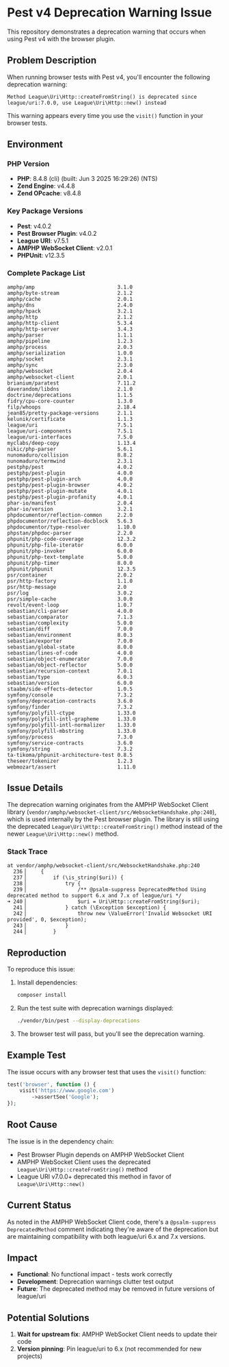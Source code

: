 # Pest v4 Deprecation Warning Issue

This repository demonstrates a deprecation warning that occurs when using Pest v4 with the browser plugin.

## Problem Description

When running browser tests with Pest v4, you'll encounter the following deprecation warning:

```
Method League\Uri\Http::createFromString() is deprecated since league/uri:7.0.0, use League\Uri\Http::new() instead
```

This warning appears every time you use the `visit()` function in your browser tests.

## Environment

### PHP Version
- **PHP**: 8.4.8 (cli) (built: Jun 3 2025 16:29:26) (NTS)
- **Zend Engine**: v4.4.8
- **Zend OPcache**: v8.4.8

### Key Package Versions
- **Pest**: v4.0.2
- **Pest Browser Plugin**: v4.0.2
- **League URI**: v7.5.1
- **AMPHP WebSocket Client**: v2.0.1
- **PHPUnit**: v12.3.5

### Complete Package List
```
amphp/amp                           3.1.0
amphp/byte-stream                   2.1.2
amphp/cache                         2.0.1
amphp/dns                           2.4.0
amphp/hpack                         3.2.1
amphp/http                          2.1.2
amphp/http-client                   5.3.4
amphp/http-server                   3.4.3
amphp/parser                        1.1.1
amphp/pipeline                      1.2.3
amphp/process                       2.0.3
amphp/serialization                 1.0.0
amphp/socket                        2.3.1
amphp/sync                          2.3.0
amphp/websocket                     2.0.4
amphp/websocket-client              2.0.1
brianium/paratest                   7.11.2
daverandom/libdns                   2.1.0
doctrine/deprecations               1.1.5
fidry/cpu-core-counter              1.3.0
filp/whoops                         2.18.4
jean85/pretty-package-versions      2.1.1
kelunik/certificate                 1.1.3
league/uri                          7.5.1
league/uri-components               7.5.1
league/uri-interfaces               7.5.0
myclabs/deep-copy                   1.13.4
nikic/php-parser                    5.6.1
nunomaduro/collision                8.8.2
nunomaduro/termwind                 2.3.1
pestphp/pest                        4.0.2
pestphp/pest-plugin                 4.0.0
pestphp/pest-plugin-arch            4.0.0
pestphp/pest-plugin-browser         4.0.2
pestphp/pest-plugin-mutate          4.0.1
pestphp/pest-plugin-profanity       4.0.1
phar-io/manifest                    2.0.4
phar-io/version                     3.2.1
phpdocumentor/reflection-common     2.2.0
phpdocumentor/reflection-docblock   5.6.3
phpdocumentor/type-resolver         1.10.0
phpstan/phpdoc-parser               2.2.0
phpunit/php-code-coverage           12.3.2
phpunit/php-file-iterator           6.0.0
phpunit/php-invoker                 6.0.0
phpunit/php-text-template           5.0.0
phpunit/php-timer                   8.0.0
phpunit/phpunit                     12.3.5
psr/container                       2.0.2
psr/http-factory                    1.1.0
psr/http-message                    2.0
psr/log                             3.0.2
psr/simple-cache                    3.0.0
revolt/event-loop                   1.0.7
sebastian/cli-parser                4.0.0
sebastian/comparator                7.1.3
sebastian/complexity                5.0.0
sebastian/diff                      7.0.0
sebastian/environment               8.0.3
sebastian/exporter                  7.0.0
sebastian/global-state              8.0.0
sebastian/lines-of-code             4.0.0
sebastian/object-enumerator         7.0.0
sebastian/object-reflector          5.0.0
sebastian/recursion-context         7.0.1
sebastian/type                      6.0.3
sebastian/version                   6.0.0
staabm/side-effects-detector        1.0.5
symfony/console                     7.3.2
symfony/deprecation-contracts       3.6.0
symfony/finder                      7.3.2
symfony/polyfill-ctype              1.33.0
symfony/polyfill-intl-grapheme      1.33.0
symfony/polyfill-intl-normalizer    1.33.0
symfony/polyfill-mbstring           1.33.0
symfony/process                     7.3.0
symfony/service-contracts           3.6.0
symfony/string                      7.3.2
ta-tikoma/phpunit-architecture-test 0.8.5
theseer/tokenizer                   1.2.3
webmozart/assert                    1.11.0
```

## Issue Details

The deprecation warning originates from the AMPHP WebSocket Client library (`vendor/amphp/websocket-client/src/WebsocketHandshake.php:240`), which is used internally by the Pest browser plugin. The library is still using the deprecated `League\Uri\Http::createFromString()` method instead of the newer `League\Uri\Http::new()` method.

### Stack Trace
```
at vendor/amphp/websocket-client/src/WebsocketHandshake.php:240
  236▕     {
  237▕         if (\is_string($uri)) {
  238▕             try {
  239▕                 /** @psalm-suppress DeprecatedMethod Using deprecated method to support 6.x and 7.x of league/uri */
➜ 240▕                 $uri = Uri\Http::createFromString($uri);
  241▕             } catch (\Exception $exception) {
  242▕                 throw new \ValueError('Invalid Websocket URI provided', 0, $exception);
  243▕             }
  244▕         }
```

## Reproduction

To reproduce this issue:

1. Install dependencies:
   ```bash
   composer install
   ```

2. Run the test suite with deprecation warnings displayed:
   ```bash
   ./vendor/bin/pest --display-deprecations
   ```

3. The browser test will pass, but you'll see the deprecation warning.

## Example Test

The issue occurs with any browser test that uses the `visit()` function:

```php
test('browser', function () {
    visit('https://www.google.com')
        ->assertSee('Google');
});
```

## Root Cause

The issue is in the dependency chain:
- Pest Browser Plugin depends on AMPHP WebSocket Client
- AMPHP WebSocket Client uses the deprecated `League\Uri\Http::createFromString()` method
- League URI v7.0.0+ deprecated this method in favor of `League\Uri\Http::new()`

## Current Status

As noted in the AMPHP WebSocket Client code, there's a `@psalm-suppress DeprecatedMethod` comment indicating they're aware of the deprecation but are maintaining compatibility with both league/uri 6.x and 7.x versions.

## Impact

- **Functional**: No functional impact - tests work correctly
- **Development**: Deprecation warnings clutter test output
- **Future**: The deprecated method may be removed in future versions of league/uri

## Potential Solutions

1. **Wait for upstream fix**: AMPHP WebSocket Client needs to update their code
3. **Version pinning**: Pin league/uri to 6.x (not recommended for new projects)
